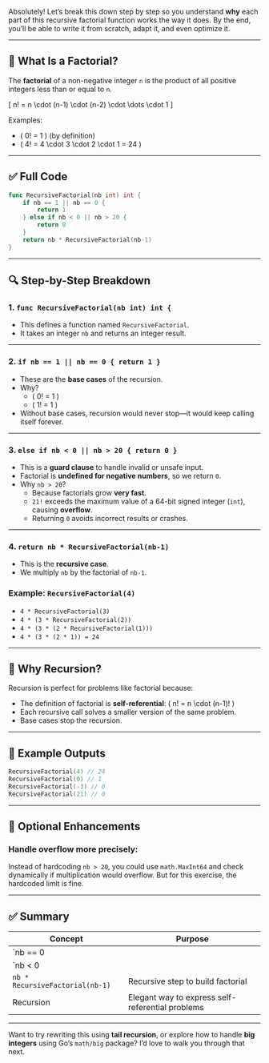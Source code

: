 Absolutely! Let’s break this down step by step so you understand **why** each part of this recursive factorial function works the way it does. By the end, you’ll be able to write it from scratch, adapt it, and even optimize it.

---

## 🧠 What Is a Factorial?

The **factorial** of a non-negative integer `n` is the product of all positive integers less than or equal to `n`.

\[
n! = n \cdot (n-1) \cdot (n-2) \cdot \dots \cdot 1
\]

Examples:
- \( 0! = 1 \) (by definition)
- \( 4! = 4 \cdot 3 \cdot 2 \cdot 1 = 24 \)

---

## ✅ Full Code

```go
func RecursiveFactorial(nb int) int {
	if nb == 1 || nb == 0 {
		return 1
	} else if nb < 0 || nb > 20 {
		return 0
	}
	return nb * RecursiveFactorial(nb-1)
}
```

---

## 🔍 Step-by-Step Breakdown

### 1. `func RecursiveFactorial(nb int) int {`

- This defines a function named `RecursiveFactorial`.
- It takes an integer `nb` and returns an integer result.

---

### 2. `if nb == 1 || nb == 0 { return 1 }`

- These are the **base cases** of the recursion.
- Why?
  - \( 0! = 1 \)
  - \( 1! = 1 \)
- Without base cases, recursion would never stop—it would keep calling itself forever.

---

### 3. `else if nb < 0 || nb > 20 { return 0 }`

- This is a **guard clause** to handle invalid or unsafe input.
- Factorial is **undefined for negative numbers**, so we return `0`.
- Why `nb > 20`?
  - Because factorials grow **very fast**.
  - `21!` exceeds the maximum value of a 64-bit signed integer (`int`), causing **overflow**.
  - Returning `0` avoids incorrect results or crashes.

---

### 4. `return nb * RecursiveFactorial(nb-1)`

- This is the **recursive case**.
- We multiply `nb` by the factorial of `nb-1`.

### Example: `RecursiveFactorial(4)`
- `4 * RecursiveFactorial(3)`
- `4 * (3 * RecursiveFactorial(2))`
- `4 * (3 * (2 * RecursiveFactorial(1)))`
- `4 * (3 * (2 * 1)) = 24`

---

## 🔁 Why Recursion?

Recursion is perfect for problems like factorial because:

- The definition of factorial is **self-referential**: \( n! = n \cdot (n-1)! \)
- Each recursive call solves a smaller version of the same problem.
- Base cases stop the recursion.

---

## 🧪 Example Outputs

```go
RecursiveFactorial(4) // 24
RecursiveFactorial(0) // 1
RecursiveFactorial(-3) // 0
RecursiveFactorial(21) // 0
```

---

## 🧼 Optional Enhancements

### Handle overflow more precisely:

Instead of hardcoding `nb > 20`, you could use `math.MaxInt64` and check dynamically if multiplication would overflow. But for this exercise, the hardcoded limit is fine.

---

## ✅ Summary

| Concept | Purpose |
|--------|---------|
| `nb == 0 || nb == 1` | Base cases to stop recursion |
| `nb < 0 || nb > 20` | Prevent invalid input and overflow |
| `nb * RecursiveFactorial(nb-1)` | Recursive step to build factorial |
| Recursion | Elegant way to express self-referential problems |

---

Want to try rewriting this using **tail recursion**, or explore how to handle **big integers** using Go’s `math/big` package? I’d love to walk you through that next.
